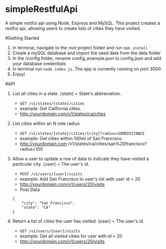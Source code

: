 # simpleRestfulApi
A simple restful api using Node, Express and MySQL.  This project creates a restful api, allowing users to create lists of cities they have visited.

#Getting Started
1. In terminal, navigate to the root project folder and run `npm install`
2. Create a mySQL database and import the seed data from the data folder
3. In the /config folder, rename config_example.json to config.json and add your database credentials
4. In terminal run `node index.js`.  The app is currently running on port 3000
5. Enjoy!

#API
1. List all cities in a state.  {state} = State's abbreviation.  
	- `GET /v1/states/{state}/cities`
	- example: Get California cities.
	- http://yourdomain.com/v1/states/ca/cities

2. List cities within an N mile radius
	- `GET /v1/states/{state}/cities/{city}?radius=SOMEDISTANCE`
	- example: Get cities within 100mi of San Francisco.
	- http://yourdomain.com /v1/states/ca/cities/san%20francisco?radius=100
 
3. Allow a user to update a row of data to indicate they have visited a particular city. {user} = The user's id.
	- `POST /v1/users/{user}/visits`
	- example: Add San Francisco to user's list with user id = 20
	- http://yourdomain.com/v1/users/20/visits
	- Post Data
	```
	{
		"city": "San Francisco",
		"state": "CA"
	}
	```
4. Return a list of cities the user has visited. {user} = The user's id.
	- `GET /v1/users/{user}/visits`
	- example: Get all visited cities for user with id = 20
	- http://yourdomain.com/v1/users/20/visits
	

